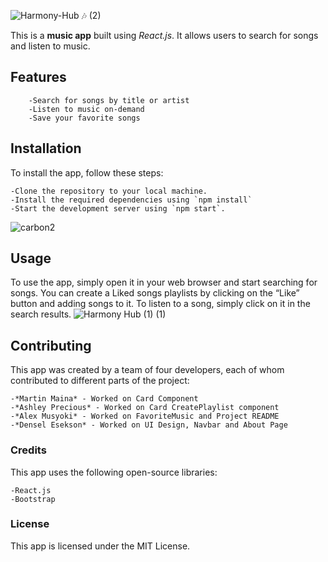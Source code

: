 ![Harmony-Hub 🎶 (2)](https://github.com/Edensel/harmony-hub/assets/144494588/db16c679-9c75-4919-9b2a-b24b9a632a7e)

This is a **music app** built using *React.js*. It allows users to search for songs and listen to music.

## Features
		-Search for songs by title or artist
		-Listen to music on-demand
		-Save your favorite songs 

## Installation
To install the app, follow these steps:

	-Clone the repository to your local machine.
	-Install the required dependencies using `npm install`
	-Start the development server using `npm start`.
![carbon2](https://github.com/Edensel/harmony-hub/assets/144494588/a6cf7c6a-cfca-4b65-97f1-1588282a4f2c)

## Usage
To use the app, simply open it in your web browser and start searching for songs. You can create a Liked songs playlists by clicking on the “Like” button and adding songs to it. To listen to a song, simply click on it in the search results.
![Harmony Hub (1) (1)](https://github.com/Edensel/harmony-hub/assets/144494588/303e0e2d-6837-4d47-95f1-4db4ee965cb0)

## Contributing
This app was created by a team of four developers, each of whom contributed to different parts of the project:

	-*Martin Maina* - Worked on Card Component
	-*Ashley Precious* - Worked on Card CreatePlaylist component
	-*Alex Musyoki* - Worked on FavoriteMusic and Project README
	-*Densel Esekson* - Worked on UI Design, Navbar and About Page
 
### Credits
This app uses the following open-source libraries:

	-React.js
	-Bootstrap

### License
This app is licensed under the MIT License.
